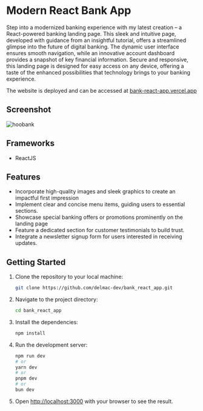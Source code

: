 # Modern React Bank App

Step into a modernized banking experience with my latest creation – a React-powered banking landing page. This sleek and intuitive page, developed with guidance from an insightful tutorial, offers a streamlined glimpse into the future of digital banking. The dynamic user interface ensures smooth navigation, while an innovative account dashboard provides a snapshot of key financial information. Secure and responsive, this landing page is designed for easy access on any device, offering a taste of the enhanced possibilities that technology brings to your banking experience.

The website is deployed and can be accessed at [bank-react-app.vercel.app](https://bank-react-app-ten.vercel.app//)

## Screenshot

![hoobank](https://github.com/delmac-dev/bank_react_app/assets/136045782/b256c1e8-955d-4dfc-a064-c712a225f2a4)

## Frameworks

- ReactJS

## Features

- Incorporate high-quality images and sleek graphics to create an impactful first impression
- Implement clear and concise menu items, guiding users to essential sections.
- Showcase special banking offers or promotions prominently on the landing page
- Feature a dedicated section for customer testimonials to build trust.
- Integrate a newsletter signup form for users interested in receiving updates.

## Getting Started

1. Clone the repository to your local machine:

   ```bash
   git clone https://github.com/delmac-dev/bank_react_app.git
   ```

2. Navigate to the project directory:

    ```bash
    cd bank_react_app
    ```
3. Install the dependencies:

    ```bash
    npm install
    ```

4. Run the development server:

    ```bash
    npm run dev
    # or
    yarn dev
    # or
    pnpm dev
    # or
    bun dev
    ```

5. Open [http://localhost:3000](http://localhost:3000) with your browser to see the result.
